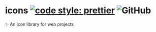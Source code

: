 # icons [![code style: prettier](https://img.shields.io/badge/code_style-prettier-ff69b4.svg)](https://github.com/prettier/prettier) ![GitHub](https://img.shields.io/github/license/terenceodonoghue/icons)

✨ An icon library for web projects
